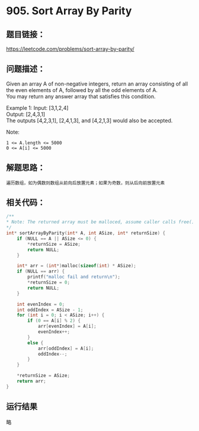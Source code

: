 # 905. Sort Array By Parity

## 题目链接：

https://leetcode.com/problems/sort-array-by-parity/

## 问题描述：

Given an array A of non-negative integers, return an array consisting of all the even elements of A, followed by all the odd elements of A.  
You may return any answer array that satisfies this condition.  

Example 1:
    Input: [3,1,2,4]  
    Output: [2,4,3,1]  
    The outputs [4,2,3,1], [2,4,1,3], and [4,2,1,3] would also be accepted.  

Note:

    1 <= A.length <= 5000  
    0 <= A[i] <= 5000  

## 解题思路：

    遍历数组，如为偶数则数组从前向后放置元素；如果为奇数，则从后向前放置元素  

## 相关代码：

```c
/**
* Note: The returned array must be malloced, assume caller calls free().
*/
int* sortArrayByParity(int* A, int ASize, int* returnSize) {
	if (NULL == A || ASize <= 0) {
		*returnSize = ASize;
		return NULL;
	}

	int* arr = (int*)malloc(sizeof(int) * ASize);
	if (NULL == arr) {
		printf("malloc fail and return\n");
		*returnSize = 0;
		return NULL;
	}

	int evenIndex = 0;
	int oddIndex = ASize - 1;
	for (int i = 0; i < ASize; i++) {
		if (0 == A[i] % 2) {
			arr[evenIndex] = A[i];
			evenIndex++;
		}
		else {
			arr[oddIndex] = A[i];
			oddIndex--;
		}
	}

	*returnSize = ASize;
	return arr;
}
```

## 运行结果
略
